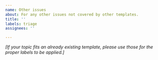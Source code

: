 ```yaml
---
name: Other issues
about: For any other issues not covered by other templates.
title: ''
labels: triage
assignees: ''

---
```


*[If your topic fits an already existing template, please use those for the proper labels to be applied.]*
